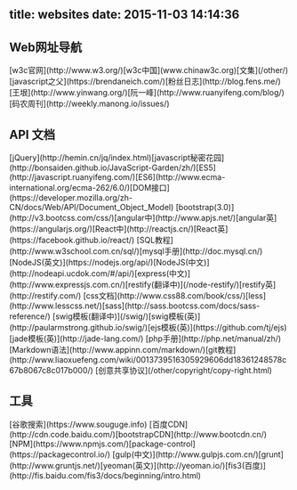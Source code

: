 title: websites
date: 2015-11-03 14:14:36
---

<div class="websites-body">
<h2 id="websitesNav">Web网址导航</h2>
[w3c官网](http://www.w3.org/)[w3c中国](www.chinaw3c.org)[文集](/other/)
[javascript之父](https://brendaneich.com/)[粉丝日志](http://blog.fens.me/)[王垠](http://www.yinwang.org/)[阮一峰](http://www.ruanyifeng.com/blog/)[码农周刊](http://weekly.manong.io/issues/)



<h2>API 文档</h2>
[jQuery](http://hemin.cn/jq/index.html)[javascript秘密花园](http://bonsaiden.github.io/JavaScript-Garden/zh/)[ES5](http://javascript.ruanyifeng.com/)[ES6](http://www.ecma-international.org/ecma-262/6.0/)[DOM接口](https://developer.mozilla.org/zh-CN/docs/Web/API/Document_Object_Model)
[bootstrap(3.0)](http://v3.bootcss.com/css/)[angular中](http://www.apjs.net/)[angular英](https://angularjs.org/)[React中](http://reactjs.cn/)[React英](https://facebook.github.io/react/)
[SQL教程](http://www.w3school.com.cn/sql/)[mysql手册](http://doc.mysql.cn/)
[NodeJS(英文)](https://nodejs.org/api/)[NodeJS(中文)](http://nodeapi.ucdok.com/#/api/)[express(中文)](http://www.expressjs.com.cn/)<span class="text-warning">[restify(翻译中)](/node-restify/)</span>[restify英](http://restify.com/)
[css文档](http://www.css88.com/book/css/)[less](http://www.lesscss.net/)[sass](http://sass.bootcss.com/docs/sass-reference/)
<span class="text-warning">[swig模板(翻译中)](/swig/)</span>[swig模板(英)](http://paularmstrong.github.io/swig/)[ejs模板(英)](https://github.com/tj/ejs)[jade模板(英)](http://jade-lang.com/)
[php手册](http://php.net/manual/zh/)
[Markdown语法](http://www.appinn.com/markdown/)[git教程](http://www.liaoxuefeng.com/wiki/0013739516305929606dd18361248578c67b8067c8c017b000/)
[创意共享协议](/other/copyright/copy-right.html)

<h2>工具</h2>
[谷歌搜索](https://www.souguge.info)
[百度CDN](http://cdn.code.baidu.com/)[bootstrapCDN](http://www.bootcdn.cn/)
[NPM](https://www.npmjs.com/)[package-control](https://packagecontrol.io/)
[gulp(中文)](http://www.gulpjs.com.cn/)[grunt](http://www.gruntjs.net/)[yeoman(英文)](http://yeoman.io/)[fis3(百度)](http://fis.baidu.com/fis3/docs/beginning/intro.html)



<div style="display:none;"><h2>my friends:</h2>
[李金龙](http://www.lijinlong.cc/)[任远](http://winterren.github.io)</div>
</div>
